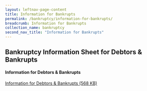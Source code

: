 ```yaml
---
layout: leftnav-page-content
title: Information for Bankrupts
permalink: /bankruptcy/information-for-bankrupts/
breadcrumb: Information for Bankrupts
collection_name: bankruptcy
second_nav_title: "Information for Bankrupts"
---
```

Bankruptcy Information Sheet for Debtors & Bankrupts
---
#### **Information for Debtors & Bankrupts**

[Information for Debtors & Bankrupts (568 KB)](/files/Debtor-Bankruptcy-Information-Sheet-27Oct17.pdf)
